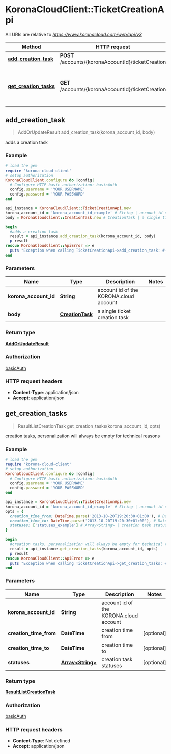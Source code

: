 # KoronaCloudClient::TicketCreationApi

All URIs are relative to *https://www.koronacloud.com/web/api/v3*

Method | HTTP request | Description
------------- | ------------- | -------------
[**add_creation_task**](TicketCreationApi.md#add_creation_task) | **POST** /accounts/{koronaAccountId}/ticketCreation | adds a creation task
[**get_creation_tasks**](TicketCreationApi.md#get_creation_tasks) | **GET** /accounts/{koronaAccountId}/ticketCreation | creation tasks, personalization will always be empty for technical reasons



## add_creation_task

> AddOrUpdateResult add_creation_task(korona_account_id, body)

adds a creation task

### Example

```ruby
# load the gem
require 'korona-cloud-client'
# setup authorization
KoronaCloudClient.configure do |config|
  # Configure HTTP basic authorization: basicAuth
  config.username = 'YOUR USERNAME'
  config.password = 'YOUR PASSWORD'
end

api_instance = KoronaCloudClient::TicketCreationApi.new
korona_account_id = 'korona_account_id_example' # String | account id of the KORONA.cloud account
body = KoronaCloudClient::CreationTask.new # CreationTask | a single ticket creation task

begin
  #adds a creation task
  result = api_instance.add_creation_task(korona_account_id, body)
  p result
rescue KoronaCloudClient::ApiError => e
  puts "Exception when calling TicketCreationApi->add_creation_task: #{e}"
end
```

### Parameters


Name | Type | Description  | Notes
------------- | ------------- | ------------- | -------------
 **korona_account_id** | **String**| account id of the KORONA.cloud account | 
 **body** | [**CreationTask**](CreationTask.md)| a single ticket creation task | 

### Return type

[**AddOrUpdateResult**](AddOrUpdateResult.md)

### Authorization

[basicAuth](../README.md#basicAuth)

### HTTP request headers

- **Content-Type**: application/json
- **Accept**: application/json


## get_creation_tasks

> ResultListCreationTask get_creation_tasks(korona_account_id, opts)

creation tasks, personalization will always be empty for technical reasons

### Example

```ruby
# load the gem
require 'korona-cloud-client'
# setup authorization
KoronaCloudClient.configure do |config|
  # Configure HTTP basic authorization: basicAuth
  config.username = 'YOUR USERNAME'
  config.password = 'YOUR PASSWORD'
end

api_instance = KoronaCloudClient::TicketCreationApi.new
korona_account_id = 'korona_account_id_example' # String | account id of the KORONA.cloud account
opts = {
  creation_time_from: DateTime.parse('2013-10-20T19:20:30+01:00'), # DateTime | creation time from
  creation_time_to: DateTime.parse('2013-10-20T19:20:30+01:00'), # DateTime | creation time to
  statuses: ['statuses_example'] # Array<String> | creation task statuses
}

begin
  #creation tasks, personalization will always be empty for technical reasons
  result = api_instance.get_creation_tasks(korona_account_id, opts)
  p result
rescue KoronaCloudClient::ApiError => e
  puts "Exception when calling TicketCreationApi->get_creation_tasks: #{e}"
end
```

### Parameters


Name | Type | Description  | Notes
------------- | ------------- | ------------- | -------------
 **korona_account_id** | **String**| account id of the KORONA.cloud account | 
 **creation_time_from** | **DateTime**| creation time from | [optional] 
 **creation_time_to** | **DateTime**| creation time to | [optional] 
 **statuses** | [**Array&lt;String&gt;**](String.md)| creation task statuses | [optional] 

### Return type

[**ResultListCreationTask**](ResultListCreationTask.md)

### Authorization

[basicAuth](../README.md#basicAuth)

### HTTP request headers

- **Content-Type**: Not defined
- **Accept**: application/json

